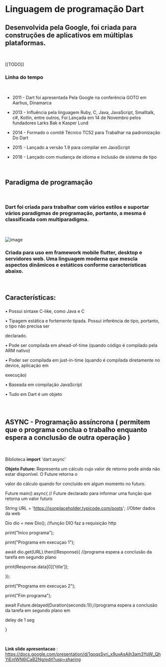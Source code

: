 # Linguagem de programação Dart #

## Desenvolvida pela Google, foi criada para construções de aplicativos em múltiplas plataformas. ##
&nbsp;

[[TODO]]

### Linha do tempo ###

&nbsp;

* 2011 - Dart foi apresentada
Pela Google na conferência 
GOTO em Aarhus, Dinamarca 

* 2013 - Influência pela linguagem Ruby, C, Java,
JavaScript, Smalltalk, c#, Kotlin, entre outros, 
Foi Lançada em 14 de Novembro pelos 
fundadores Larks Bak e Kasper Lund

* 2014 - Formado o comitê
Técnico TC52 para 
Trabalhar na padronização Do Dart

* 2015 -    Lançado a versão 
1.9 para compilar em
JavaScript

* 2018 - Lançado com mudança
de idioma e inclusão
de sistema de tipo

&nbsp;
## Paradigma de programação ##

&nbsp;

### Dart foi criada para trabalhar com vários estilos e suportar vários paradigmas de programação, portanto, a mesma é classificada com multiparadigma. ####

&nbsp;

![image](https://user-images.githubusercontent.com/47545253/99891801-aefec180-2c4c-11eb-9513-26cd9003ae9d.png)
&nbsp;



### Criada para uso em framework mobile flutter, desktop e servidores web. Uma linguagem moderna que mescla aspectos dinâmicos e estáticos conforme características abaixo. ###

&nbsp;

## Características: ##

###
• Possui sintaxe C-like, como Java e C

• Tipagem estática e fortemente tipada. Possui inferência de tipo, portanto, o tipo não precisa ser

declarado.

• Pode ser compilada em ahead-of-time (quando código é compilado pela ARM nativo)

• Poder ser compilada em just-in-time (quando é compilada diretamente no device, aplicação em

execução)

• Baseada em compilação JavaScript

• Tudo em Dart é um objeto

###

&nbsp;

## ASYNC - Programação assíncrona ( permitem que o programa conclua o trabalho enquanto espera a conclusão de outra operação ) ##

&nbsp;


Biblioteca **import** 'dart:async'

**Objeto Future:** Representa um cálculo cujo valor de retorno pode ainda não estar disponível. O Future retorna o

valor do cálculo quando for concluído em algum momento no futuro.

Future main() async{ // Future declarado para informar uma função que retorna um valor futuro

String URL = 'https://jsonplaceholder.typicode.com/posts'; //Obter dados da web

Dio dio = new Dio(); //função DIO faz a requisição http

print("Inico programa");

print("Programa em execuçao 1");

await dio.get(URL).then((Response){ //programa espera a conclusão da tarefa em segundo plano

print(Response.data[0]['title']);

});

print("Programa em execuçao 2");

print("Fim programa");

await Future.delayed(Duration(seconds:1));//programa espera a conclusão da tarefa em segundo plano em

deley de 1 seg

}

&nbsp;

**Link slide apresentacao** : https://docs.google.com/presentation/d/1goqsSyri_x9uyAsAjh3am3YpW_QhYiEnlWN6ICaB2Ng/edit?usp=sharing
